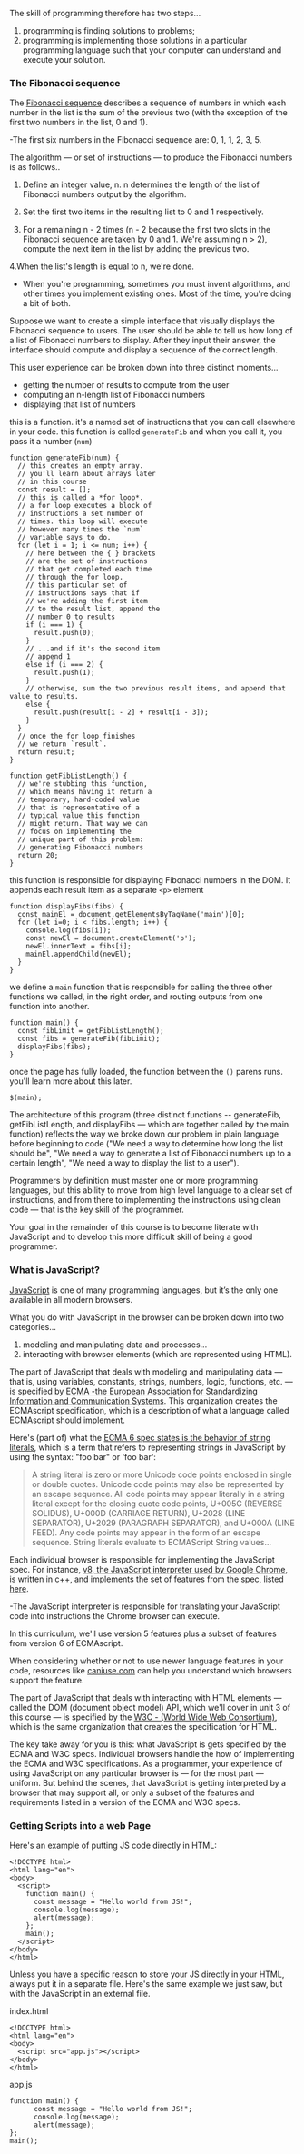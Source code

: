 
The skill of programming therefore has two steps... 

1. programming is finding solutions to problems; 
2. programming is implementing those solutions in a particular programming language such that your computer can understand and execute your solution.

### The Fibonacci sequence

The [Fibonacci sequence](https://en.wikipedia.org/wiki/Fibonacci_number) describes a sequence of numbers in which each number in the list is the sum of the previous two (with the exception of the first two numbers in the list, 0 and 1).

-The first six numbers in the Fibonacci sequence are: 0, 1, 1, 2, 3, 5.

The algorithm — or set of instructions — to produce the Fibonacci numbers is as follows..

1. Define an integer value, n. n determines the length of the list of Fibonacci numbers output by the algorithm.

2. Set the first two items in the resulting list to 0 and 1 respectively.

3. For a remaining n - 2 times (n - 2 because the first two slots in the Fibonacci sequence are taken by 0 and 1. We're assuming n > 2), compute the next item in the list by adding the previous two.

4.When the list's length is equal to n, we're done.

- When you're programming, sometimes you must invent algorithms, and other times you implement existing ones. Most of the time, you're doing a bit of both.

Suppose we want to create a simple interface that visually displays the Fibonacci sequence to users. The user should be able to tell us how long of a list of Fibonacci numbers to display. After they input their answer, the interface should compute and display a sequence of the correct length.

This user experience can be broken down into three distinct moments...

- getting the number of results to compute from the user
- computing an n-length list of Fibonacci numbers
- displaying that list of numbers


this is a function. it's a named set of instructions that you can call elsewhere in your code. this function is called `generateFib` and when you call it, you pass it a number (`num`)

```
function generateFib(num) {
  // this creates an empty array.
  // you'll learn about arrays later
  // in this course
  const result = []; 
  // this is called a *for loop*.
  // a for loop executes a block of 
  // instructions a set number of 
  // times. this loop will execute
  // however many times the `num`
  // variable says to do.
  for (let i = 1; i <= num; i++) {
    // here between the { } brackets
    // are the set of instructions
    // that get completed each time
    // through the for loop.
    // this particular set of
    // instructions says that if
    // we're adding the first item
    // to the result list, append the
    // number 0 to results
    if (i === 1) {
      result.push(0);
    }
    // ...and if it's the second item
    // append 1
    else if (i === 2) {
      result.push(1);
    }
    // otherwise, sum the two previous result items, and append that value to results.
    else {
      result.push(result[i - 2] + result[i - 3]);
    }
  }
  // once the for loop finishes
  // we return `result`.
  return result;
}
```

```
function getFibListLength() {
  // we're stubbing this function,
  // which means having it return a
  // temporary, hard-coded value
  // that is representative of a 
  // typical value this function
  // might return. That way we can 
  // focus on implementing the 
  // unique part of this problem:
  // generating Fibonacci numbers
  return 20;
}
```

this function is responsible for displaying Fibonacci numbers in the DOM. It appends each result item as a separate `<p>` element

```
function displayFibs(fibs) {
  const mainEl = document.getElementsByTagName('main')[0];
  for (let i=0; i < fibs.length; i++) {
    console.log(fibs[i]);
    const newEl = document.createElement('p');
    newEl.innerText = fibs[i];
    mainEl.appendChild(newEl);
  }
}
```

we define a `main` function that is responsible for calling the three other functions we called, in the right order, and routing outputs from one function into another.

```
function main() {
  const fibLimit = getFibListLength();
  const fibs = generateFib(fibLimit);
  displayFibs(fibs);
}
```
once the page has fully loaded, the function between the `()` parens runs. you'll learn more about this later.

` $(main); `

The architecture of this program (three distinct functions -- generateFib, getFibListLength, and displayFibs — which are together called by the main function) reflects the way we broke down our problem in plain language before beginning to code ("We need a way to determine how long the list should be", "We need a way to generate a list of Fibonacci numbers up to a certain length", "We need a way to display the list to a user").

Programmers by definition must master one or more programming languages, but this ability to move from high level language to a clear set of instructions, and from there to implementing the instructions using clean code — that is the key skill of the programmer.

Your goal in the remainder of this course is to become literate with JavaScript and to develop this more difficult skill of being a good programmer.

### What is JavaScript?

[JavaScript](https://en.wikipedia.org/wiki/JavaScript) is one of many programming languages, but it’s the only one available in all modern browsers.

What you do with JavaScript in the browser can be broken down into two categories... 

1. modeling and manipulating data and processes... 
2. interacting with browser elements (which are represented using HTML).

The part of JavaScript that deals with modeling and manipulating data — that is, using variables, constants, strings, numbers, logic, functions, etc. — is specified by [ECMA -the European Association for Standardizing Information and Communication Systems](http://www.ecma-international.org/memento/history.htm). This organization creates the ECMAscript specification, which is a description of what a language called ECMAscript should implement.

Here's (part of) what the [ECMA 6 spec states is the behavior of string literals](https://www.ecma-international.org/ecma-262/6.0/#sec-literals-string-literals), which is a term that refers to representing strings in JavaScript by using the syntax: "foo bar" or 'foo bar':

> A string literal is zero or more Unicode code points enclosed in single or double quotes. Unicode code points may also be represented by an escape sequence. 
> All code points may appear literally in a string literal except for the closing quote code points, U+005C (REVERSE SOLIDUS), U+000D (CARRIAGE RETURN), U+2028 (LINE SEPARATOR), U+2029 (PARAGRAPH SEPARATOR), and U+000A (LINE FEED). 
> Any code points may appear in the form of an escape sequence. String literals evaluate to ECMAScript String values...

Each individual browser is responsible for implementing the JavaScript spec. For instance, [v8, the JavaScript interpreter used by Google Chrome](https://github.com/v8/v8), is written in c++, and implements the set of features from the spec, listed [here](http://kangax.github.io/compat-table/es5/). 

-The JavaScript interpreter is responsible for translating your JavaScript code into instructions the Chrome browser can execute.

In this curriculum, we'll use version 5 features plus a subset of features from version 6 of ECMAscript.

When considering whether or not to use newer language features in your code, resources like [caniuse.com](https://caniuse.com/) can help you understand which browsers support the feature.

The part of JavaScript that deals with interacting with HTML elements — called the DOM (document object model) API, which we'll cover in unit 3 of this course — is specified by the [W3C - (World Wide Web Consortium)](https://www.w3.org/DOM/), which is the same organization that creates the specification for HTML.

The key take away for you is this: what JavaScript is gets specified by the ECMA and W3C specs. Individual browsers handle the how of implementing the ECMA and W3C specifications. As a programmer, your experience of using JavaScript on any particular browser is — for the most part — uniform. But behind the scenes, that JavaScript is getting interpreted by a browser that may support all, or only a subset of the features and requirements listed in a version of the ECMA and W3C specs.

### Getting Scripts into a web Page

Here's an example of putting JS code directly in HTML:

```
<!DOCTYPE html>
<html lang="en">
<body>
  <script>
    function main() {
      const message = "Hello world from JS!";
      console.log(message);
      alert(message);
    };
    main();
  </script>
</body>
</html>
```

Unless you have a specific reason to store your JS directly in your HTML, always put it in a separate file. Here's the same example we just saw, but with the JavaScript in an external file.

index.html
```
<!DOCTYPE html>
<html lang="en">
<body>
  <script src="app.js"></script>
</body>
</html>
```
app.js
```
function main() {
      const message = "Hello world from JS!";
      console.log(message);
      alert(message);
};
main();
```
